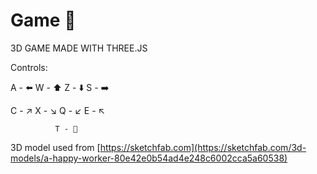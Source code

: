 # Game 👷

3D GAME MADE WITH THREE.JS

Controls:

A - ⬅️   W - ⬆️    Z - ⬇️    S - ➡️

C - ↗️   X - ↘️    Q - ↙️    E - ↖️

              T - 🔁


3D model used from [https://sketchfab.com](https://sketchfab.com/3d-models/a-happy-worker-80e42e0b54ad4e248c6002cca5a60538)

